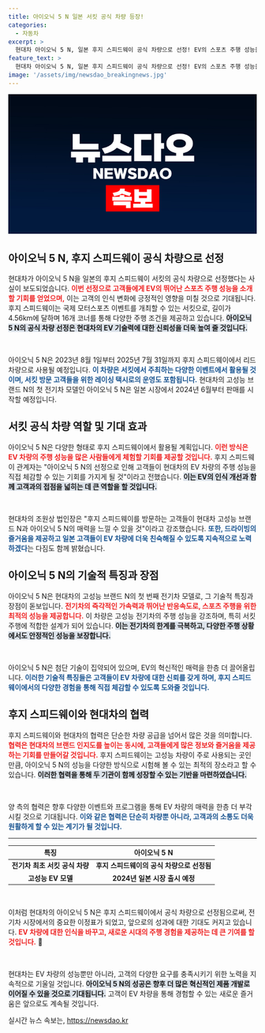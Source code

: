 ```yaml
---
title: 아이오닉 5 N 일본 서킷 공식 차량 등장!
categories:
  - 자동차
excerpt: >
  현대차 아이오닉 5 N, 일본 후지 스피드웨이 공식 차량으로 선정! EV의 스포츠 주행 성능을 경험할 수 있는 절호의 기회가 열린다. 모터스포츠 팬들과 방문객들에게 새로운 드라이빙의 즐거움을 선사할 이 특별한 순간, 놓치지 마세요!
feature_text: >
  현대차 아이오닉 5 N, 일본 후지 스피드웨이 공식 차량으로 선정! EV의 스포츠 주행 성능을 경험할 수 있는 절호의 기회가 열린다. 모터스포츠 팬들과 방문객들에게 새로운 드라이빙의 즐거움을 선사할 이 특별한 순간, 놓치지 마세요!
image: '/assets/img/newsdao_breakingnews.jpg'
---
```


<p><img src="/assets/img/newsdao_breakingnews.jpg" alt="cryptoinkorea 속보" /></p>

<h2 data-ke-size="size26">아이오닉 5 N, 후지 스피드웨이 공식 차량으로 선정</h2>

<p>현대차가 아이오닉 5 N을 일본의 후지 스피드웨이 서킷의 공식 차량으로 선정했다는 사실이 보도되었습니다. <b><span style="color: #ee2323;">이번 선정으로 고객들에게 EV의 뛰어난 스포츠 주행 성능을 소개할 기회를 얻었으며,</span></b> 이는 고객의 인식 변화에 긍정적인 영향을 미칠 것으로 기대됩니다. 후지 스피드웨이는 국제 모터스포츠 이벤트를 개최할 수 있는 서킷으로, 길이가 4.56km에 달하며 16개 코너를 통해 다양한 주행 조건을 제공하고 있습니다. <b><span style="background-color: #21538527;">아이오닉 5 N의 공식 차량 선정은 현대차의 EV 기술력에 대한 신뢰성을 더욱 높여 줄 것입니다.</span></b></p>

<p data-ke-size="size16">&nbsp;</p>

<p>아이오닉 5 N은 2023년 8월 1일부터 2025년 7월 31일까지 후지 스피드웨이에서 리드 차량으로 사용될 예정입니다. <b><span style="color: #1a5490;">이 차량은 서킷에서 주최하는 다양한 이벤트에서 활용될 것이며, 서킷 방문 고객들을 위한 레이싱 택시로의 운영도 포함됩니다.</span></b> 현대차의 고성능 브랜드 N의 첫 전기차 모델인 아이오닉 5 N은 일본 시장에서 2024년 6월부터 판매를 시작할 예정입니다.</p>

<h2 data-ke-size="size26">서킷 공식 차량 역할 및 기대 효과</h2>

<p>아이오닉 5 N은 다양한 형태로 후지 스피드웨이에서 활용될 계획입니다. <b><span style="color: #ee2323;">이런 방식은 EV 차량의 주행 성능을 많은 사람들에게 체험할 기회를 제공할 것입니다.</span></b> 후지 스피드웨이 관계자는 "아이오닉 5 N의 선정으로 인해 고객들이 현대차의 EV 차량의 주행 성능을 직접 체감할 수 있는 기회를 가지게 될 것"이라고 전했습니다. <b><span style="background-color: #21538527;">이는 EV의 인식 개선과 함께 고객과의 접점을 넓히는 데 큰 역할을 할 것입니다.</span></b></p>

<p data-ke-size="size16">&nbsp;</p>

<p>현대차의 조원상 법인장은 "후지 스피드웨이를 방문하는 고객들이 현대차 고성능 브랜드 N과 아이오닉 5 N의 매력을 느낄 수 있을 것"이라고 강조했습니다. <b><span style="color: #1a5490;">또한, 드라이빙의 즐거움을 제공하고 일본 고객들이 EV 차량에 더욱 친숙해질 수 있도록 지속적으로 노력하겠다</span></b>는 다짐도 함께 밝혔습니다.</p>

<h2 data-ke-size="size26">아이오닉 5 N의 기술적 특징과 장점</h2>

<p>아이오닉 5 N은 현대차의 고성능 브랜드 N의 첫 번째 전기차 모델로, 그 기술적 특징과 장점이 돋보입니다. <b><span style="color: #ee2323;">전기차의 즉각적인 가속력과 뛰어난 반응속도로, 스포츠 주행을 위한 최적의 성능을 제공합니다.</span></b> 이 차량은 고성능 전기차의 주행 성능을 강조하며, 특히 서킷 주행에 적합한 설계가 되어 있습니다. <b><span style="background-color: #21538527;">이는 전기차의 한계를 극복하고, 다양한 주행 상황에서도 안정적인 성능을 보장합니다.</span></b></p>

<p data-ke-size="size16">&nbsp;</p>

<p>아이오닉 5 N은 첨단 기술이 집약되어 있으며, EV의 혁신적인 매력을 한층 더 끌어올립니다. <b><span style="color: #1a5490;">이러한 기술적 특징들은 고객들이 EV 차량에 대한 신뢰를 갖게 하며, 후지 스피드웨이에서의 다양한 경험을 통해 직접 체감할 수 있도록 도와줄 것입니다.</span></b></p>

<h2 data-ke-size="size26">후지 스피드웨이와 현대차의 협력</h2>

<p>후지 스피드웨이와 현대차의 협력은 단순한 차량 공급을 넘어서 많은 것을 의미합니다. <b><span style="color: #ee2323;">협력은 현대차의 브랜드 인지도를 높이는 동시에, 고객들에게 많은 정보와 즐거움을 제공하는 기회를 만들어갈 것입니다.</span></b> 후지 스피드웨이는 고성능 차량이 주로 사용되는 곳인 만큼, 아이오닉 5 N의 성능을 다양한 방식으로 시험해 볼 수 있는 최적의 장소라고 할 수 있습니다. <b><span style="background-color: #21538527;">이러한 협력을 통해 두 기관이 함께 성장할 수 있는 기반을 마련하였습니다.</span></b></p>

<p data-ke-size="size16">&nbsp;</p>

<p>양 측의 협력은 향후 다양한 이벤트와 프로그램을 통해 EV 차량의 매력을 한층 더 부각시킬 것으로 기대됩니다. <b><span style="color: #1a5490;">이와 같은 협력은 단순히 차량뿐 아니라, 고객과의 소통도 더욱 원활하게 할 수 있는 계기가 될 것입니다.</span></b></p>

<hr>

<table>
    <thead>
        <tr>
            <th>특징</th>
            <th>아이오닉 5 N</th>
        </tr>
    </thead>
    <tbody>
        <tr>
            <td style="text-align: center; height: 17px;"><b>전기차 최초 서킷 공식 차량</b></td>
            <td style="text-align: center; height: 17px;"><b>후지 스피드웨이의 공식 차량으로 선정됨</b></td>
        </tr>
        <tr>
            <td style="text-align: center; height: 17px;"><b>고성능 EV 모델</b></td>
            <td style="text-align: center; height: 17px;"><b>2024년 일본 시장 출시 예정</b></td>
        </tr>
    </tbody>
</table>

<p data-ke-size="size16">&nbsp;</p>

<p>이처럼 현대차의 아이오닉 5 N은 후지 스피드웨이에서 공식 차량으로 선정됨으로써, 전기차 시장에서의 중요한 이정표가 되었고, 앞으로의 성과에 대한 기대도 커지고 있습니다. <b><span style="color: #ee2323;">EV 차량에 대한 인식을 바꾸고, 새로운 시대의 주행 경험을 제공하는 데 큰 기여를 할 것입니다.</span></b> 
🏻 </p>

<p data-ke-size="size16">&nbsp;</p>

<p>현대차는 EV 차량의 성능뿐만 아니라, 고객의 다양한 요구를 충족시키기 위한 노력을 지속적으로 기울일 것입니다. <b><span style="background-color: #21538527;">아이오닉 5 N의 성공은 향후 더 많은 혁신적인 제품 개발로 이어질 수 있을 것으로 기대됩니다.</span></b> 고객이 EV 차량을 통해 경험할 수 있는 새로운 즐거움은 앞으로도 계속될 것입니다. </p>
실시간 뉴스 속보는, <a href="https://newsdao.kr" rel="dofollow">https://newsdao.kr</a>


